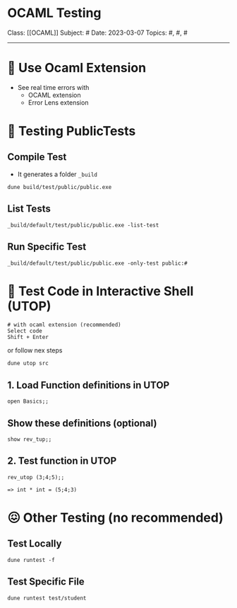 # OCAML Testing
Class: [[OCAML]]
Subject: #
Date: 2023-03-07
Topics: #, #, # 

---

# 🐫 Use Ocaml Extension
- See real time errors with
	- OCAML extension
	- Error Lens extension

# 📝 Testing PublicTests
## Compile Test
- It generates a folder `_build`
```shell
dune build/test/public/public.exe
```

## List Tests
```shell
_build/default/test/public/public.exe -list-test
```

## Run Specific Test
```shell
_build/default/test/public/public.exe -only-test public:#
```



# 📝 Test Code in Interactive Shell (UTOP)
```
# with ocaml extension (recommended)
Select code
Shift + Enter
```
or follow nex steps
```shell
dune utop src
```

## 1. Load Function definitions in UTOP
```utop
open Basics;;
```

## Show these definitions (optional)
```utop
show rev_tup;;
```

## 2. Test function in UTOP
```utop
rev_utop (3;4;5);;

=> int * int = (5;4;3)
```


# 😖 Other Testing (no recommended)
## Test Locally
```shell
dune runtest -f
```

## Test Specific File
```
dune runtest test/student
```
